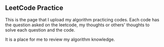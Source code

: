 ## LeetCode Practice

This is the page that I upload my algorithm practicing codes. Each code has the question asked on the leetcode, my thoughts or others' thoughts to solve each question and the code.

It is a place for me to review my algorithm knowledge.
